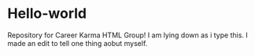 # Hello-world
Repository for Career Karma HTML Group!
I am lying down as i type this.
I made an edit to tell one thing aobut myself.
